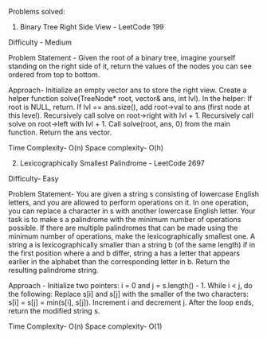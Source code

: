 Problems solved:

1. Binary Tree Right Side View - LeetCode 199

Difficulty - Medium 

Problem Statement - 
Given the root of a binary tree, imagine yourself standing on the right side of it, return the values of the nodes you can see ordered from top to bottom.

Approach- 
Initialize an empty vector ans to store the right view.
Create a helper function solve(TreeNode* root, vector<int>& ans, int lvl).
In the helper:
    If root is NULL, return.
    If lvl == ans.size(), add root->val to ans (first node at this level).
    Recursively call solve on root->right with lvl + 1.
    Recursively call solve on root->left with lvl + 1.
Call solve(root, ans, 0) from the main function.
Return the ans vector.

Time Complexity- O(n)
Space complexity- O(h)

2. Lexicographically Smallest Palindrome - LeetCode 2697

Difficulty- Easy

Problem Statement- 
You are given a string s consisting of lowercase English letters, and you are allowed to perform operations on it. In one operation, you can replace a character in s with another lowercase English letter.
Your task is to make s a palindrome with the minimum number of operations possible. If there are multiple palindromes that can be made using the minimum number of operations, make the lexicographically smallest one.
A string a is lexicographically smaller than a string b (of the same length) if in the first position where a and b differ, string a has a letter that appears earlier in the alphabet than the corresponding letter in b.
Return the resulting palindrome string.

Approach - 
Initialize two pointers: i = 0 and j = s.length() - 1.
While i < j, do the following:
    Replace s[i] and s[j] with the smaller of the two characters: s[i] = s[j] = min(s[i], s[j]).
    Increment i and decrement j.
After the loop ends, return the modified string s.

Time Complexity- O(n)
Space complexity- O(1)
